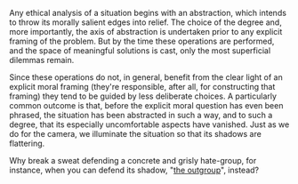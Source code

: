 Any ethical analysis of a situation begins with an abstraction,
which intends to throw its morally salient edges into relief. 
The choice of the degree and, more importantly, the axis of abstraction
is undertaken prior to any explicit framing of the problem. But by the
time these operations are performed, and the space of meaningful
solutions is cast, only the most superficial dilemmas remain. 

Since these operations do not, in general, benefit from the clear light of an
explicit moral framing (they're responsible, after all, for constructing
that framing) they tend to be guided by less deliberate choices. A particularly
common outcome is that, before the explicit moral question has even been
phrased, the situation has been abstracted in such a way, and to such a degree,
that its especially uncomfortable aspects have vanished. Just as we do
for the camera, we illuminate the situation so that its shadows are flattering.

Why break a sweat defending a concrete and grisly hate-group, for instance, 
when you can defend its shadow, "[the outgroup](https://slatestarcodex.com/2014/09/30/i-can-tolerate-anything-except-the-outgroup/)", instead?
